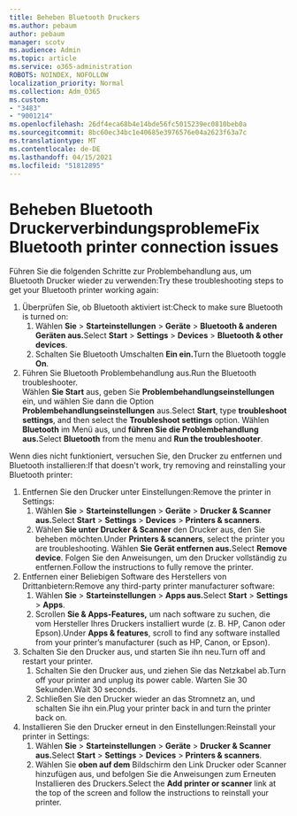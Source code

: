 ```yaml
---
title: Beheben Bluetooth Druckers
ms.author: pebaum
author: pebaum
manager: scotv
ms.audience: Admin
ms.topic: article
ms.service: o365-administration
ROBOTS: NOINDEX, NOFOLLOW
localization_priority: Normal
ms.collection: Adm_O365
ms.custom:
- "3483"
- "9001214"
ms.openlocfilehash: 26df4eca68b4e14bde56fc5015239ec0810beb0a
ms.sourcegitcommit: 8bc60ec34bc1e40685e3976576e04a2623f63a7c
ms.translationtype: MT
ms.contentlocale: de-DE
ms.lasthandoff: 04/15/2021
ms.locfileid: "51812895"
---
```

# <a name="fix-bluetooth-printer-connection-issues"></a><span data-ttu-id="4c01f-102">Beheben Bluetooth Druckerverbindungsprobleme</span><span class="sxs-lookup"><span data-stu-id="4c01f-102">Fix Bluetooth printer connection issues</span></span>

<span data-ttu-id="4c01f-103">Führen Sie die folgenden Schritte zur Problembehandlung aus, um Bluetooth Drucker wieder zu verwenden:</span><span class="sxs-lookup"><span data-stu-id="4c01f-103">Try these troubleshooting steps to get your Bluetooth printer working again:</span></span>


1. <span data-ttu-id="4c01f-104">Überprüfen Sie, ob Bluetooth aktiviert ist:</span><span class="sxs-lookup"><span data-stu-id="4c01f-104">Check to make sure Bluetooth is turned on:</span></span>
    1. <span data-ttu-id="4c01f-105">Wählen **Sie**  >  **Starteinstellungen**  >  **Geräte**  >  **Bluetooth & anderen Geräten aus.**</span><span class="sxs-lookup"><span data-stu-id="4c01f-105">Select **Start** > **Settings** > **Devices** > **Bluetooth & other devices**.</span></span>
    2. <span data-ttu-id="4c01f-106">Schalten Sie Bluetooth Umschalten **Ein ein.**</span><span class="sxs-lookup"><span data-stu-id="4c01f-106">Turn the Bluetooth toggle **On**.</span></span>
2. <span data-ttu-id="4c01f-107">Führen Sie Bluetooth Problembehandlung aus.</span><span class="sxs-lookup"><span data-stu-id="4c01f-107">Run the Bluetooth troubleshooter.</span></span> <br>
    <span data-ttu-id="4c01f-108">Wählen **Sie Start** aus, geben Sie **Problembehandlungseinstellungen** ein, und wählen Sie dann die Option **Problembehandlungseinstellungen** aus.</span><span class="sxs-lookup"><span data-stu-id="4c01f-108">Select **Start**, type **troubleshoot settings**, and then select the **Troubleshoot settings** option.</span></span> <span data-ttu-id="4c01f-109">Wählen **Bluetooth** im Menü aus, und **führen Sie die Problembehandlung aus.**</span><span class="sxs-lookup"><span data-stu-id="4c01f-109">Select **Bluetooth** from the menu and **Run the troubleshooter**.</span></span>

<span data-ttu-id="4c01f-110">Wenn dies nicht funktioniert, versuchen Sie, den Drucker zu entfernen und Bluetooth installieren:</span><span class="sxs-lookup"><span data-stu-id="4c01f-110">If that doesn't work, try removing and reinstalling your Bluetooth printer:</span></span>

1. <span data-ttu-id="4c01f-111">Entfernen Sie den Drucker unter Einstellungen:</span><span class="sxs-lookup"><span data-stu-id="4c01f-111">Remove the printer in Settings:</span></span>
    1. <span data-ttu-id="4c01f-112">Wählen **Sie**  >  **Starteinstellungen**  >  **Geräte**  >  **Drucker & Scanner aus.**</span><span class="sxs-lookup"><span data-stu-id="4c01f-112">Select **Start** > **Settings** > **Devices** > **Printers & scanners**.</span></span>
    2. <span data-ttu-id="4c01f-113">Wählen **Sie unter Drucker & Scanner** den Drucker aus, den Sie beheben möchten.</span><span class="sxs-lookup"><span data-stu-id="4c01f-113">Under **Printers & scanners**, select the printer you are troubleshooting.</span></span> <span data-ttu-id="4c01f-114">Wählen **Sie Gerät entfernen aus.**</span><span class="sxs-lookup"><span data-stu-id="4c01f-114">Select **Remove device**.</span></span> <span data-ttu-id="4c01f-115">Folgen Sie den Anweisungen, um den Drucker vollständig zu entfernen.</span><span class="sxs-lookup"><span data-stu-id="4c01f-115">Follow the instructions to fully remove the printer.</span></span>
2. <span data-ttu-id="4c01f-116">Entfernen einer Beliebigen Software des Herstellers von Drittanbietern:</span><span class="sxs-lookup"><span data-stu-id="4c01f-116">Remove any third-party printer manufacturer software:</span></span>
    1. <span data-ttu-id="4c01f-117">Wählen **Sie**  >  **Starteinstellungen**  >  **Apps aus.**</span><span class="sxs-lookup"><span data-stu-id="4c01f-117">Select **Start** > **Settings** > **Apps**.</span></span>
    2. <span data-ttu-id="4c01f-118">Scrollen **Sie & Apps-Features,** um nach software zu suchen, die vom Hersteller Ihres Druckers installiert wurde (z. B. HP, Canon oder Epson).</span><span class="sxs-lookup"><span data-stu-id="4c01f-118">Under **Apps & features**, scroll to find any software installed from your printer’s manufacturer (such as HP, Canon, or Epson).</span></span>
3. <span data-ttu-id="4c01f-119">Schalten Sie den Drucker aus, und starten Sie ihn neu.</span><span class="sxs-lookup"><span data-stu-id="4c01f-119">Turn off and restart your printer.</span></span>
   1. <span data-ttu-id="4c01f-120">Schalten Sie den Drucker aus, und ziehen Sie das Netzkabel ab.</span><span class="sxs-lookup"><span data-stu-id="4c01f-120">Turn off your printer and unplug its power cable.</span></span> <span data-ttu-id="4c01f-121">Warten Sie 30 Sekunden.</span><span class="sxs-lookup"><span data-stu-id="4c01f-121">Wait 30 seconds.</span></span> 
   2. <span data-ttu-id="4c01f-122">Schließen Sie den Drucker wieder an das Stromnetz an, und schalten Sie ihn ein.</span><span class="sxs-lookup"><span data-stu-id="4c01f-122">Plug your printer back in and turn the printer back on.</span></span>
4. <span data-ttu-id="4c01f-123">Installieren Sie den Drucker erneut in den Einstellungen:</span><span class="sxs-lookup"><span data-stu-id="4c01f-123">Reinstall your printer in Settings:</span></span>
    1. <span data-ttu-id="4c01f-124">Wählen **Sie**  >  **Starteinstellungen**  >  **Geräte**  >  **Drucker & Scanner aus.**</span><span class="sxs-lookup"><span data-stu-id="4c01f-124">Select **Start** > **Settings** > **Devices** > **Printers & scanners**.</span></span>
    2. <span data-ttu-id="4c01f-125">Wählen Sie **oben auf dem** Bildschirm den Link Drucker oder Scanner hinzufügen aus, und befolgen Sie die Anweisungen zum Erneuten Installieren des Druckers.</span><span class="sxs-lookup"><span data-stu-id="4c01f-125">Select the **Add printer or scanner** link at the top of the screen and follow the instructions to reinstall your printer.</span></span>

